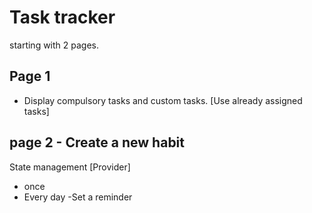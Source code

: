 # Task tracker

starting with 2 pages.

## Page 1
* Display compulsory tasks and custom tasks. [Use already assigned tasks]

## page 2 - Create a new habit
State management [Provider]
* once
* Every day
  -Set a reminder

  